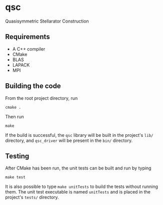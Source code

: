 # qsc
Quasisymmetric Stellarator Construction

## Requirements
* A C++ compiler
* CMake
* BLAS
* LAPACK
* MPI

## Building the code

From the root project directory, run
~~~~
cmake .
~~~~
Then run
~~~~
make
~~~~
If the build is successful, the `qsc` library will be built in the project's `lib/` directory,
and `qsc_driver` will be present in the `bin/` directory.

## Testing

After CMake has been run, the unit tests can be built and run by typing
~~~~
make test
~~~~
It is also possible to type `make unitTests` to build the tests without running them.
The unit test executable is named `unitTests` and is placed in the project's `tests/` directory.